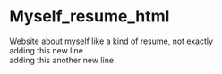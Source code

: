 # Myself_resume_html
Website about myself like a kind of resume, not exactly
<br>
adding this new line
<br>
adding this another new line 
